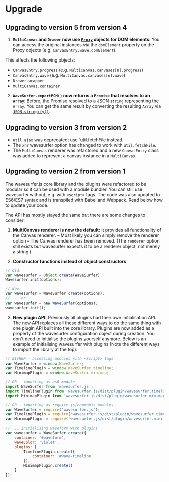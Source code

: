 # Upgrade

## Upgrading to version 5 from version 4

1. **`MultiCanvas` and `Drawer` now use [`Proxy`](https://developer.mozilla.org/en-US/docs/Web/JavaScript/Reference/Global_Objects/Proxy) objects for DOM elements**: You can access the original instances via the `domElement` property on the Proxy objects (e.g. `CanvasEntry.wave.domElement`).

This affects the following objects:

- `CanvasEntry.progress` (e.g. `MultiCanvas.canvases[n].progress`)
- `CanvasEntry.wave` (e.g. `MultiCanvas.canvases[n].wave`)
- `Drawer.wrapper`
- `MultiCanvas.container`

2. **`WaveSurfer.exportPCM()` now returns a `Promise` that resolves to an `Array`**: Before, the Promise resolved to a JSON `string` representing the `Array`. You can get the same result by converting the resulting `Array` via [`JSON.stringify()`](https://developer.mozilla.org/en-US/docs/Web/JavaScript/Reference/Global_Objects/JSON/stringify).

## Upgrading to version 3 from version 2

- `util.ajax` was deprecated; use `util.fetchFile instead.
- The `xhr` wavesurfer option has changed to work with `util.fetchFile`.
- The `MultiCanvas` renderer was refactored and a new `CanvasEntry` class was added to represent
  a canvas instance in a `MultiCanvas`.

## Upgrading to version 2 from version 1

The wavesurfer.js core library and the plugins were refactored to be modular so it can be used with a module bundler.
You can still use wavesurfer without, e.g. with `<script>` tags. The code was also updated to ES6/ES7 syntax and
is transpiled with Babel and Webpack. Read below how to update your code.

The API has mostly stayed the same but there are some changes to consider:

1. **MultiCanvas renderer is now the default:** It provides all functionality of the Canvas renderer. – Most likely you
can simply remove the renderer option – The Canvas renderer has been removed. (The `renderer` option still exists but
wavesurfer expects it to be a renderer object, not merely a string.)

2. **Constructor functions instead of object constructors**

```javascript
// Old:
var wavesurfer = Object.create(WaveSurfer);
Wavesurfer.init(options);

// New:
var wavesurfer = WaveSurfer.create(options);
// ... or
var wavesurfer = new WaveSurfer(options);
wavesurfer.init();
```

3. **New plugin API:** Previously all plugins had their own initialisation API. The new API replaces all
these different ways to do the same thing with one plugin API built into the core library. Plugins are now
added as a property of the wavesurfer configuration object during creation. You don't need to initialise the
plugins yourself anymore. Below is an example of initialising wavesurfer with plugins (Note the different ways
to import the library at the top):

```javascript
// EITHER - accessing modules with <script> tags
var WaveSurfer = window.WaveSurfer;
var TimelinePlugin = window.WaveSurfer.timeline;
var MinimapPlugin = window.WaveSurfer.minimap;

// OR - importing as es6 module
import WaveSurfer from 'wavesurfer.js';
import TimelinePlugin from 'wavesurfer.js/dist/plugin/wavesurfer.timeline.min.js';
import MinimapPlugin from 'wavesurfer.js/dist/plugin/wavesurfer.minimap.min.js';

// OR - importing as require.js/commonjs modules
var WaveSurfer = require('wavesurfer.js');
var TimelinePlugin = require('wavesurfer.js/dist/plugin/wavesurfer.timeline.min.js');
var MinimapPlugin = require('wavesurfer.js/dist/plugin/wavesurfer.minimap.min.js');

// ... initialising waveform with plugins
var wavesurfer = WaveSurfer.create({
    container: '#waveform',
    waveColor: 'violet',
    plugins: [
        TimelinePlugin.create({
            container: '#wave-timeline'
        }),
        MinimapPlugin.create()
    ]
});
```

